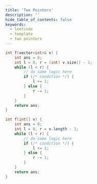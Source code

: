 ```yaml
---
title: 'Two Pointers'
description: ''
hide_table_of_contents: false
keywords:
  - leetcode
  - template
  - two pointers
---
```


<Tabs>
<TabItem value="cpp" label="C++">

```cpp
int f(vector<int>& v) {
    int ans = 0;
    int l = 0, r = (int) v.size() - 1;
    while (l < r) {
        // do some logic here
        if (/* condition */) {
            l += 1;
        } else {
            r -= 1;
        }
    }
    return ans;
}
```

</TabItem>
<TabItem value="java" label="Java">

```java
int f(int[] v) {
    int ans = 0;
    int l = 0, r = v.length - 1;
    while (l < r) {
        // do some logic here
        if (/* condition */) {
            l += 1;
        } else {
            r -= 1;
        }
    }
    return ans;
}
```

</TabItem>
</Tabs>